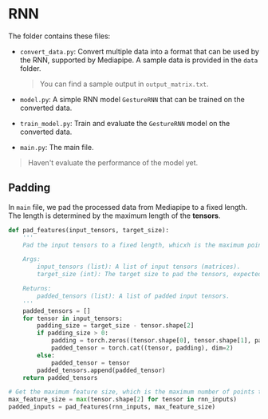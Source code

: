 # RNN
The folder contains these files:
* `convert_data.py`: Convert multiple data into a format that can be used by the RNN, supported by Mediapipe. A sample data is provided in the `data` folder.

    > You can find a sample output in `output_matrix.txt`.

* `model.py`: A simple RNN model `GestureRNN` that can be trained on the converted data.
* `train_model.py`: Train and evaluate the `GestureRNN` model on the converted data.
* `main.py`: The main file.

> Haven't evaluate the performance of the model yet.

## Padding

In `main` file, we pad the processed data from Mediapipe to a fixed length. The length is determined by the maximum length of the **tensors**.
```py
def pad_features(input_tensors, target_size):
    '''
    Pad the input tensors to a fixed length, whicxh is the maximum points that Mediapipe has fetched.

    Args:
        input_tensors (list): A list of input tensors (matrices).
        target_size (int): The target size to pad the tensors, expected to be max_feature_size.

    Returns:    
        padded_tensors (list): A list of padded input tensors.
    '''
    padded_tensors = []
    for tensor in input_tensors:
        padding_size = target_size - tensor.shape[2]
        if padding_size > 0:
            padding = torch.zeros((tensor.shape[0], tensor.shape[1], padding_size))
            padded_tensor = torch.cat((tensor, padding), dim=2)
        else:
            padded_tensor = tensor
        padded_tensors.append(padded_tensor)
    return padded_tensors

# Get the maximum feature size, which is the maximum number of points that Mediapipe has fetched.
max_feature_size = max(tensor.shape[2] for tensor in rnn_inputs)
padded_inputs = pad_features(rnn_inputs, max_feature_size)
```

